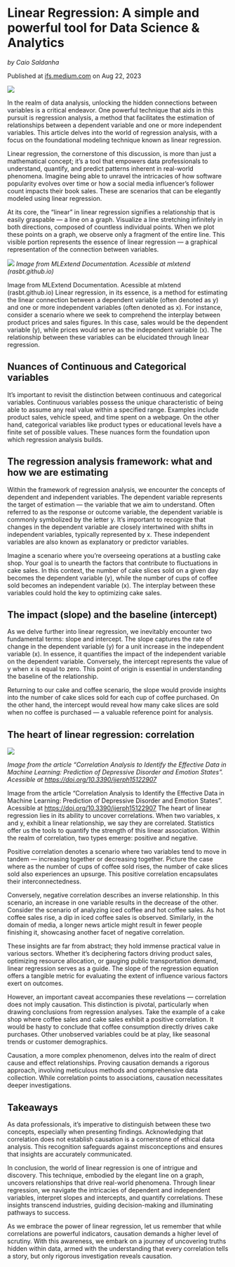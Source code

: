 # Linear Regression: A simple and powerful tool for Data Science & Analytics

*by Caio Saldanha*


Published at [ifs.medium.com](https://ifs.medium.com/linear-regression-a-simple-and-powerful-tool-for-data-science-analytics-f7894c8921e0) on Aug 22, 2023

![](https://miro.medium.com/v2/resize:fit:2560/format:webp/1*YLgCYdNYaX7RaxQOxHSuWw.png)

In the realm of data analysis, unlocking the hidden connections between variables is a critical endeavor. One powerful technique that aids in this pursuit is regression analysis, a method that facilitates the estimation of relationships between a dependent variable and one or more independent variables. This article delves into the world of regression analysis, with a focus on the foundational modeling technique known as linear regression.

Linear regression, the cornerstone of this discussion, is more than just a mathematical concept; it’s a tool that empowers data professionals to understand, quantify, and predict patterns inherent in real-world phenomena. Imagine being able to unravel the intricacies of how software popularity evolves over time or how a social media influencer’s follower count impacts their book sales. These are scenarios that can be elegantly modeled using linear regression.

At its core, the “linear” in linear regression signifies a relationship that is easily graspable — a line on a graph. Visualize a line stretching infinitely in both directions, composed of countless individual points. When we plot these points on a graph, we observe only a fragment of the entire line. This visible portion represents the essence of linear regression — a graphical representation of the connection between variables.

![](https://miro.medium.com/v2/resize:fit:720/format:webp/1*bV88gfhLSLCc1izXcRePag.png)
*Image from MLExtend Documentation. Acessible at mlxtend (rasbt.github.io)*

Image from MLExtend Documentation. Acessible at mlxtend (rasbt.github.io)
Linear regression, in its essence, is a method for estimating the linear connection between a dependent variable (often denoted as y) and one or more independent variables (often denoted as x). For instance, consider a scenario where we seek to comprehend the interplay between product prices and sales figures. In this case, sales would be the dependent variable (y), while prices would serve as the independent variable (x). The relationship between these variables can be elucidated through linear regression.

## Nuances of Continuous and Categorical variables

It’s important to revisit the distinction between continuous and categorical variables. Continuous variables possess the unique characteristic of being able to assume any real value within a specified range. Examples include product sales, vehicle speed, and time spent on a webpage. On the other hand, categorical variables like product types or educational levels have a finite set of possible values. These nuances form the foundation upon which regression analysis builds.

## The regression analysis framework: what and how we are estimating

Within the framework of regression analysis, we encounter the concepts of dependent and independent variables. The dependent variable represents the target of estimation — the variable that we aim to understand. Often referred to as the response or outcome variable, the dependent variable is commonly symbolized by the letter y. It’s important to recognize that changes in the dependent variable are closely intertwined with shifts in independent variables, typically represented by x. These independent variables are also known as explanatory or predictor variables.

Imagine a scenario where you’re overseeing operations at a bustling cake shop. Your goal is to unearth the factors that contribute to fluctuations in cake sales. In this context, the number of cake slices sold on a given day becomes the dependent variable (y), while the number of cups of coffee sold becomes an independent variable (x). The interplay between these variables could hold the key to optimizing cake sales.

## The impact (slope) and the baseline (intercept)

As we delve further into linear regression, we inevitably encounter two fundamental terms: slope and intercept. The slope captures the rate of change in the dependent variable (y) for a unit increase in the independent variable (x). In essence, it quantifies the impact of the independent variable on the dependent variable. Conversely, the intercept represents the value of y when x is equal to zero. This point of origin is essential in understanding the baseline of the relationship.

Returning to our cake and coffee scenario, the slope would provide insights into the number of cake slices sold for each cup of coffee purchased. On the other hand, the intercept would reveal how many cake slices are sold when no coffee is purchased — a valuable reference point for analysis.

## The heart of linear regression: correlation

![](https://miro.medium.com/v2/resize:fit:720/format:webp/1*2rjgOB8FKpmjqVE2Dyh0SA.jpeg)

*Image from the article “Correlation Analysis to Identify the Effective Data in Machine Learning: Prediction of Depressive Disorder and Emotion States”. Acessible at https://doi.org/10.3390/ijerph15122907*

Image from the article “Correlation Analysis to Identify the Effective Data in Machine Learning: Prediction of Depressive Disorder and Emotion States”. Acessible at https://doi.org/10.3390/ijerph15122907
The heart of linear regression lies in its ability to uncover correlations. When two variables, x and y, exhibit a linear relationship, we say they are correlated. Statistics offer us the tools to quantify the strength of this linear association. Within the realm of correlation, two types emerge: positive and negative.

Positive correlation denotes a scenario where two variables tend to move in tandem — increasing together or decreasing together. Picture the case where as the number of cups of coffee sold rises, the number of cake slices sold also experiences an upsurge. This positive correlation encapsulates their interconnectedness.

Conversely, negative correlation describes an inverse relationship. In this scenario, an increase in one variable results in the decrease of the other. Consider the scenario of analyzing iced coffee and hot coffee sales. As hot coffee sales rise, a dip in iced coffee sales is observed. Similarly, in the domain of media, a longer news article might result in fewer people finishing it, showcasing another facet of negative correlation.

These insights are far from abstract; they hold immense practical value in various sectors. Whether it’s deciphering factors driving product sales, optimizing resource allocation, or gauging public transportation demand, linear regression serves as a guide. The slope of the regression equation offers a tangible metric for evaluating the extent of influence various factors exert on outcomes.

However, an important caveat accompanies these revelations — correlation does not imply causation. This distinction is pivotal, particularly when drawing conclusions from regression analyses. Take the example of a cake shop where coffee sales and cake sales exhibit a positive correlation. It would be hasty to conclude that coffee consumption directly drives cake purchases. Other unobserved variables could be at play, like seasonal trends or customer demographics.

Causation, a more complex phenomenon, delves into the realm of direct cause and effect relationships. Proving causation demands a rigorous approach, involving meticulous methods and comprehensive data collection. While correlation points to associations, causation necessitates deeper investigations.

## Takeaways

As data professionals, it’s imperative to distinguish between these two concepts, especially when presenting findings. Acknowledging that correlation does not establish causation is a cornerstone of ethical data analysis. This recognition safeguards against misconceptions and ensures that insights are accurately communicated.

In conclusion, the world of linear regression is one of intrigue and discovery. This technique, embodied by the elegant line on a graph, uncovers relationships that drive real-world phenomena. Through linear regression, we navigate the intricacies of dependent and independent variables, interpret slopes and intercepts, and quantify correlations. These insights transcend industries, guiding decision-making and illuminating pathways to success.

As we embrace the power of linear regression, let us remember that while correlations are powerful indicators, causation demands a higher level of scrutiny. With this awareness, we embark on a journey of uncovering truths hidden within data, armed with the understanding that every correlation tells a story, but only rigorous investigation reveals causation.
